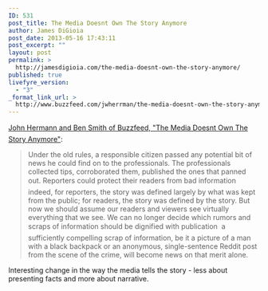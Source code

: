 ```yaml
---
ID: 531
post_title: The Media Doesnt Own The Story Anymore
author: James DiGioia
post_date: 2013-05-16 17:43:11
post_excerpt: ""
layout: post
permalink: >
  http://jamesdigioia.com/the-media-doesnt-own-the-story-anymore/
published: true
livefyre_version:
  - "3"
_format_link_url: >
  http://www.buzzfeed.com/jwherrman/the-media-doesnt-own-the-story-anymore
---
```

[John Hermann and Ben Smith of Buzzfeed, "The Media Doesnt Own The Story Anymore"][1]:

> Under the old rules, a responsible citizen passed any potential bit of news he could find on to the professionals. The professionals collected tips, corroborated them, published the ones that panned out. Reporters could protect their readers from bad information  indeed, for reporters, the story was defined largely by what was kept from the public; for readers, the story was defined by the story. But now we should assume our readers and viewers see virtually everything that we see. We can no longer decide which rumors and scraps of information should be dignified with publication  a sufficiently compelling scrap of information, be it a picture of a man with a black backpack or an anonymous, single-sentence Reddit post from the scene of the crime, will become news on that merit alone.

Interesting change in the way the media tells the story - less about presenting facts and more about narrative.

 [1]: http://www.buzzfeed.com/jwherrman/the-media-doesnt-own-the-story-anymore